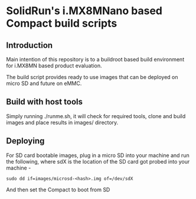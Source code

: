 # SolidRun's i.MX8MNano based Compact build scripts

## Introduction
Main intention of this repository is to a buildroot based build environment for i.MX8MN based product evaluation.

The build script provides ready to use images that can be deployed on micro SD and future on eMMC.

## Build with host tools
Simply running ./runme.sh, it will check for required tools, clone and build images and place results in images/ directory.

## Deploying
For SD card bootable images, plug in a micro SD into your machine and run the following, where sdX is the location of the SD card got probed into your machine -

`sudo dd if=images/microsd-<hash>.img of=/dev/sdX`

And then set the Compact to boot from SD

